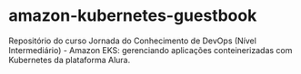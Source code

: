 # amazon-kubernetes-guestbook
Repositório do curso Jornada do Conhecimento de DevOps (Nível Intermediário) - Amazon EKS: gerenciando aplicações conteinerizadas com Kubernetes da plataforma Alura.
